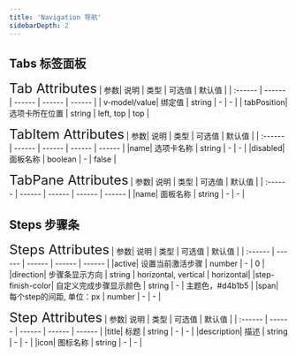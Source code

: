 ```yaml
---
title: 'Navigation 导航'
sidebarDepth: 2
---
```


## Tabs 标签面板
<ClientOnly>
  <simple-tab/>
<font size=5>Tab Attributes</font>
| 参数| 说明 | 类型 | 可选值 | 默认值 |
| :------ | ------ | ------ | ------ | ------ |
| v-model/value| 绑定值 | string | - | - |
| tabPosition| 选项卡所在位置 | string | left, top | top |

<font size=5>TabItem Attributes</font>
| 参数| 说明 | 类型 | 可选值 | 默认值 |
| :------ | ------ | ------ | ------ | ------ |
|name| 选项卡名称 | string | - | - |
|disabled| 面板名称 | boolean | - | false |

<font size=5>TabPane Attributes</font>
| 参数| 说明 | 类型 | 可选值 | 默认值 |
| :------ | ------ | ------ | ------ | ------ |
|name| 面板名称 | string | - | - |

</ClientOnly>

## Steps 步骤条
<ClientOnly>
  <simple-steps/>

<font size=5>Steps Attributes</font>
| 参数| 说明 | 类型 | 可选值 | 默认值 |
| :------ | ------ | ------ | ------ | ------ |
|active| 设置当前激活步骤 | number | - | 0 |
|direction| 步骤条显示方向 | string | horizontal, vertical | horizontal|
|step-finish-color| 自定义完成步骤显示颜色 | string | - | 主题色，#d4b1b5 |
|span| 	每个step的间距, 单位：px | number | - | - |

<font size=5>Step Attributes</font>
| 参数| 说明 | 类型 | 可选值 | 默认值 |
| :------ | ------ | ------ | ------ | ------ |
|title| 标题 | string | - | - |
|description| 描述 | string | - | - |
|icon| 图标名称 | string | - | - |
</ClientOnly>


